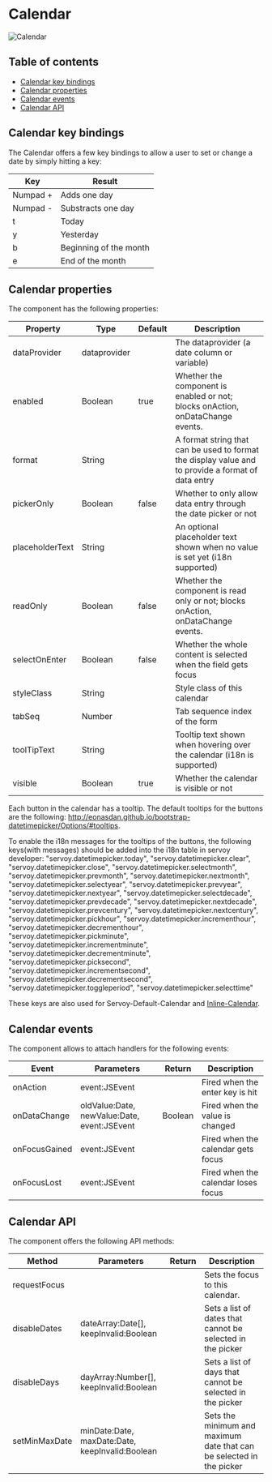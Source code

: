 # Calendar

![Calendar](https://github.com/Servoy/bootstrapcomponents/wiki/images/calendar.png)

## Table of contents

* [Calendar key bindings](calendar.md#calendar-key-bindings)
* [Calendar properties](calendar.md#calendar-properties)
* [Calendar events](calendar.md#calendar-events)
* [Calendar API](calendar.md#calendar-api)

## Calendar key bindings

The Calendar offers a few key bindings to allow a user to set or change a date by simply hitting a key:

| Key      | Result                 |
| -------- | ---------------------- |
| Numpad + | Adds one day           |
| Numpad - | Substracts one day     |
| t        | Today                  |
| y        | Yesterday              |
| b        | Beginning of the month |
| e        | End of the month       |

## Calendar properties

The component has the following properties:

| Property        | Type         | Default | Description                                                                                        |
| --------------- | ------------ | ------- | -------------------------------------------------------------------------------------------------- |
| dataProvider    | dataprovider |         | The dataprovider (a date column or variable)                                                       |
| enabled         | Boolean      | true    | Whether the component is enabled or not; blocks onAction, onDataChange events.                     |
| format          | String       |         | A format string that can be used to format the display value and to provide a format of data entry |
| pickerOnly      | Boolean      | false   | Whether to only allow data entry through the date picker or not                                    |
| placeholderText | String       |         | An optional placeholder text shown when no value is set yet (i18n supported)                       |
| readOnly        | Boolean      | false   | Whether the component is read only or not; blocks onAction, onDataChange events.                   |
| selectOnEnter   | Boolean      | false   | Whether the whole content is selected when the field gets focus                                    |
| styleClass      | String       |         | Style class of this calendar                                                                       |
| tabSeq          | Number       |         | Tab sequence index of the form                                                                     |
| toolTipText     | String       |         | Tooltip text shown when hovering over the calendar (i18n is supported)                             |
| visible         | Boolean      | true    | Whether the calendar is visible or not                                                             |

Each button in the calendar has a tooltip. The default tooltips for the buttons are the following: http://eonasdan.github.io/bootstrap-datetimepicker/Options/#tooltips.

To enable the i18n messages for the tooltips of the buttons, the following keys(with messages) should be added into the i18n table in servoy developer: "servoy.datetimepicker.today", "servoy.datetimepicker.clear", "servoy.datetimepicker.close", "servoy.datetimepicker.selectmonth", "servoy.datetimepicker.prevmonth", "servoy.datetimepicker.nextmonth", "servoy.datetimepicker.selectyear", "servoy.datetimepicker.prevyear", "servoy.datetimepicker.nextyear", "servoy.datetimepicker.selectdecade", "servoy.datetimepicker.prevdecade", "servoy.datetimepicker.nextdecade", "servoy.datetimepicker.prevcentury", "servoy.datetimepicker.nextcentury", "servoy.datetimepicker.pickhour", "servoy.datetimepicker.incrementhour", "servoy.datetimepicker.decrementhour", "servoy.datetimepicker.pickminute", "servoy.datetimepicker.incrementminute", "servoy.datetimepicker.decrementminute", "servoy.datetimepicker.picksecond", "servoy.datetimepicker.incrementsecond", "servoy.datetimepicker.decrementsecond", "servoy.datetimepicker.toggleperiod", "servoy.datetimepicker.selecttime"

These keys are also used for Servoy-Default-Calendar and [Inline-Calendar](https://github.com/Servoy/bootstrapcomponents/wiki/Inline-Calendar).

## Calendar events

The component allows to attach handlers for the following events:

| Event         | Parameters                                  | Return  | Description                         |
| ------------- | ------------------------------------------- | ------- | ----------------------------------- |
| onAction      | event:JSEvent                               |         | Fired when the enter key is hit     |
| onDataChange  | oldValue:Date, newValue:Date, event:JSEvent | Boolean | Fired when the value is changed     |
| onFocusGained | event:JSEvent                               |         | Fired when the calendar gets focus  |
| onFocusLost   | event:JSEvent                               |         | Fired when the calendar loses focus |

## Calendar API

The component offers the following API methods:

| Method        | Parameters                                      | Return | Description                                                          |
| ------------- | ----------------------------------------------- | ------ | -------------------------------------------------------------------- |
| requestFocus  |                                                 |        | Sets the focus to this calendar.                                     |
| disableDates  | dateArray:Date\[], keepInvalid:Boolean          |        | Sets a list of dates that cannot be selected in the picker           |
| disableDays   | dayArray:Number\[], keepInvalid:Boolean         |        | Sets a list of days that cannot be selected in the picker            |
| setMinMaxDate | minDate:Date, maxDate:Date, keepInvalid:Boolean |        | Sets the minimum and maximum date that can be selected in the picker |
